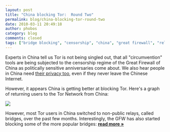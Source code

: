 ```yaml
---
layout: post
title: "China blocking Tor:  Round Two"
permalink: blog/china-blocking-tor-round-two
date: 2010-03-11 20:49:18
author: phobos
category: blog
comments: closed
tags: ["bridge blocking", "censorship", "china", "great firewall", "relay blocking"]
---
```


Experts in China tell us Tor is not being singled out, that all "circumvention" tools are being subjected to the censorship regime of the Great Firewall of China as politically sensitive anniversaries come about. We also hear people in China need [their privacy too](http://en.wikipedia.org/wiki/Human_flesh_search_engine), even if they never leave the Chinese Internet.

However, it appears China is getting better at blocking Tor. Here's a graph of returning users to the Tor Network from China:

[![](https://blog.torproject.org/files/china-direct-180d.png)](http://metrics.torproject.org/graphs/direct-users/china-direct-180d.png)

However, most Tor users in China switched to non-public relays, called bridges, over the past few months. Interestingly, the GFW has also started blocking some of the more popular bridges: [**read more »**](https://blog.torproject.org/blog/china-blocking-tor-round-two)
